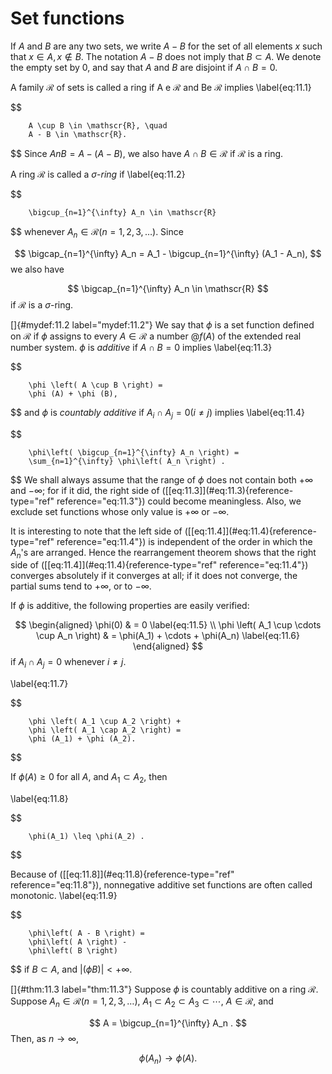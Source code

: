 # Set functions

If $A$ and $B$ are any two sets, we write $A - B$ for the set of all
elements $x$ such that $x \in A, x \not\in B$. The notation $A - B$ does
not imply that $B \subset A$. We denote the empty set by 0, and say that
$A$ and $B$ are disjoint if $A \cap B = 0$.

<!-- ::: mydef -->
A family $\mathscr{R}$ of sets is called a ring if A e $\mathscr{R}$ and
Be $\mathscr{R}$ implies 
\label{eq:11.1}

$$

        A \cup B \in \mathscr{R}, \quad
        A - B \in \mathscr{R}.
$$
 Since $A n B = A - (A - B)$, we also
have $A \cap B \in \mathscr{R}$ if $\mathscr{R}$ is a ring.

A ring $\mathscr{R}$ is called a $\sigma$-*ring* if 
\label{eq:11.2}

$$

        \bigcup_{n=1}^{\infty} A_n \in \mathscr{R}
$$
 whenever
$A_n \in \mathscr{R} (n = 1,2,3,\dots)$. Since

$$
\bigcap_{n=1}^{\infty} A_n
        = A_1 - \bigcup_{n=1}^{\infty} (A_1 - A_n),
$$
 we also have

$$
\bigcap_{n=1}^{\infty} A_n \in \mathscr{R}
$$
 if $\mathscr{R}$ is a
$\sigma$-ring.
<!-- ::: -->

<!-- ::: mydef -->
[]{#mydef:11.2 label="mydef:11.2"} We say that $\phi$ is a set function
defined on $\mathscr{R}$ if $\phi$ assigns to every $A \in \mathscr{R}$
a number $@f(A)$ of the extended real number system. $\phi$ is
*additive* if $A \cap B = 0$ implies 
\label{eq:11.3}

$$

        \phi \left( A \cup B \right) =
        \phi (A) + \phi (B),
$$
 and $\phi$ is *countably additive* if
$A_i \cap A_j = 0 (i \neq j)$ implies 
\label{eq:11.4}

$$

        \phi\left( \bigcup_{n=1}^{\infty} A_n \right) =
        \sum_{n=1}^{\infty} \phi\left( A_n \right) .
$$
 We shall always
assume that the range of $\phi$ does not contain both $+ \infty$ and
$- \infty$; for if it did, the right side of
(\[\[eq:11.3\]](#eq:11.3){reference-type="ref" reference="eq:11.3"})
could become meaningless. Also, we exclude set functions whose only
value is $+ \infty$ or $- \infty$.

It is interesting to note that the left side of
(\[\[eq:11.4\]](#eq:11.4){reference-type="ref" reference="eq:11.4"}) is
independent of the order in which the $A_n$'s are arranged. Hence the
rearrangement theorem shows that the right side of
(\[\[eq:11.4\]](#eq:11.4){reference-type="ref" reference="eq:11.4"})
converges absolutely if it converges at all; if it does not converge,
the partial sums tend to $+ \infty$, or to $- \infty$.

If $\phi$ is additive, the following properties are easily verified:

$$
\begin{aligned}
        \phi(0) & = 0 \label{eq:11.5}                              \\
        \phi \left( A_1 \cup \cdots \cup A_n \right)
                & = \phi(A_1) + \cdots + \phi(A_n) \label{eq:11.6}
    \end{aligned}
$$
 if $A_i \cap A_j = 0$ whenever $i \neq j$.

\label{eq:11.7}

$$

        \phi \left( A_1 \cup A_2 \right) +
        \phi \left( A_1 \cap A_2 \right) =
        \phi (A_1) + \phi (A_2).
$$


If $\phi(A) \geq 0$ for all $A$, and $A_1 \subset A_2$, then

\label{eq:11.8}

$$

        \phi(A_1) \leq \phi(A_2) .
$$


Because of (\[\[eq:11.8\]](#eq:11.8){reference-type="ref"
reference="eq:11.8"}), nonnegative additive set functions are often
called monotonic. 
\label{eq:11.9}

$$

        \phi\left( A - B \right) =
        \phi\left( A \right) -
        \phi\left( B \right)
$$
 if $B \subset A$, and
$\left| \left( \phi B \right) \right| < +\infty$.
<!-- ::: -->

<!-- ::: thm -->
[]{#thm:11.3 label="thm:11.3"} Suppose $\phi$ is countably additive on a
ring $\mathscr{R}$. Suppose $A_n \in \mathscr{R} (n = 1,2,3,\dots)$,
$A_1 \subset A_2 \subset A_3 \subset \cdots$, $A \in \mathscr{R}$, and

$$
A = \bigcup_{n=1}^{\infty} A_n .
$$
 Then, as $n \rightarrow \infty$,

$$
\phi(A_n) \rightarrow \phi(A) .
$$

<!-- ::: -->
